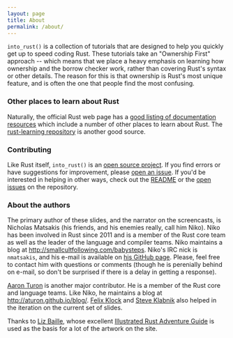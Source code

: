 ```yaml
---
layout: page
title: About
permalink: /about/
---
```


`into_rust()` is a collection of tutorials that are designed to help
you quickly get up to speed coding Rust. These tutorials take an
"Ownership First" approach -- which means that we place a heavy
emphasis on learning how ownership and the borrow checker work, rather
than covering Rust's syntax or other details. The reason for this is
that ownership is Rust's most unique feature, and is often the one
that people find the most confusing.

### Other places to learn about Rust

Naturally, the official Rust web page has a
[good listing of documentation resources](https://www.rust-lang.org/en-US/documentation.html)
which include a number of other places to learn about Rust. The
[rust-learning repository](https://github.com/ctjhoa/rust-learning) is
another good source.

### Contributing

Like Rust itself, `into_rust()` is an [open source project][gh]. If
you find errors or have suggestions for improvement, please
[open an issue][issues]. If you'd be interested in helping in other
ways, check out the [README][gh] or the [open issues][issues] on the
repository.

[gh]: https://github.com/nikomatsakis/intorust
[issues]: https://github.com/nikomatsakis/intorust/issues

### About the authors

The primary author of these slides, and the narrator on the
screencasts, is Nicholas Matsakis (his friends, and his enemies
really, call him Niko). Niko has been involved in Rust since 2011 and
is a member of the Rust core team as well as the leader of the
language and compiler teams. Niko maintains a blog at
<http://smallcultfollowing.com/babysteps>. Niko's IRC nick is
`nmatsakis`, and his e-mail is available on
[his GitHub page](https://github.com/nikomatsakis/). Please, feel free
to contact him with questions or comments (though he is perenially
behind on e-mail, so don't be surprised if there is a delay in getting
a response).

[Aaron Turon](https://github.com/aturon/) is another major
contributor. He is a member of the Rust core and language teams.  Like
Niko, he maintains a blog at
<http://aturon.github.io/blog/>. [Felix Klock](https://github.com/pnkfelix)
and [Steve Klabnik](https://github.com/steveklabnik) also helped in
the iteration on the current set of slides.

Thanks to [Liz Baille](https://twitter.com/_lizbaillie/), whose
excellent
[Illustrated Rust Adventure Guide](http://www.slideshare.net/LizBaillie/rustconf-2016-illustrated-adventure-guide-65894363)
is used as the basis for a lot of the artwork on the site.

